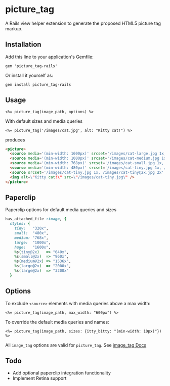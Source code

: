 # picture_tag

A Rails view helper extension to generate the proposed HTML5 picture tag markup.

## Installation

Add this line to your application's Gemfile:

`gem 'picture_tag-rails'`

Or install it yourself as:

`gem install picture_tag-rails`

## Usage

```erb
<%= picture_tag(image_path, options) %>
```  

With default sizes and media queries
```erb
<%= picture_tag('/images/cat.jpg', alt: "Kitty cat!") %>
```  

produces

```html
<picture>
  <source media='(min-width: 1600px)' srcset='/images/cat-large.jpg 1x, /images/cat-large@2x.jpg 2x' />
  <source media='(min-width: 1000px)' srcset='/images/cat-medium.jpg 1x, /images/cat-medium@2x.jpg 2x' />
  <source media='(min-width: 768px)' srcset='/images/cat-small.jpg 1x, /images/cat-small@2x.jpg 2x' />
  <source media='(min-width: 480px)' srcset='/images/cat-tiny.jpg 1x, /images/cat-tiny@2x.jpg 2x' />
  <source srcset='/images/cat-tiny.jpg 1x, /images/cat-tiny@2x.jpg 2x' />
  <img alt=\"Kitty cat!\" src=\"/images/cat-tiny.jpg\" />
</picture>
```

## Paperclip

Paperclip options for default media queries and sizes

```ruby
has_attached_file :image, {
  styles: { 
    tiny:   "320x", 
    small:  "480x", 
    medium: "768x", 
    large:  "1000x", 
    huge:   "1600x",
    %s(tiny@2x)   => "640x", 
    %s(small@2x)  => "960x", 
    %s(medium@2x) => "1536x", 
    %s(large@2x)  => "2000x", 
    %s(large@2x)  => "3200x"
  }
```

## Options

To exclude `<source>` elements with media queries above a max width:
```erb
<%= picture_tag(image_path, max_width: "600px") %>
```

To override the default media queries and names:
```erb
<%= picture_tag(image_path, sizes: {itty_bitty: "(min-width: 10px)"}) %>
```

All `image_tag` options are valid for `picture_tag`. See [image_tag Docs](http://api.rubyonrails.org/classes/ActionView/Helpers/AssetTagHelper.html)

## Todo

- Add optional paperclip integration functionality
- Implement Retina support